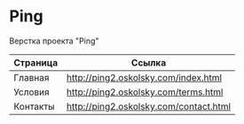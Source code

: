 Ping
========

Верстка проекта "Ping"

| Страница                      | Ссылка                                         |
|-------------------------------|------------------------------------------------|
| Главная                       | http://ping2.oskolsky.com/index.html           |
| Условия                       | http://ping2.oskolsky.com/terms.html           |
| Контакты                      | http://ping2.oskolsky.com/contact.html         |